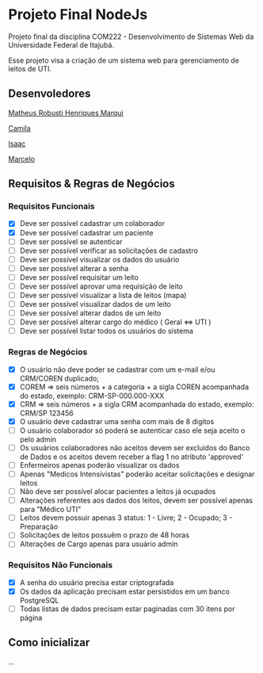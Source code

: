 # Projeto Final NodeJs
Projeto final da disciplina COM222 - Desenvolvimento de Sistemas Web da Universidade Federal de Itajubá.

Esse projeto visa a criação de um sistema web para gerenciamento de leitos de UTI.

## Desenvoledores
[Matheus Robusti Henriques Marqui](https://github.com/Mathenriques)

[Camila]()

[Isaac]()

[Marcelo]()

## Requisitos & Regras de Negócios
### Requisitos Funcionais
- [X] Deve ser possível cadastrar um colaborador
- [X] Deve ser possível cadastrar um paciente
- [ ] Deve ser possível se autenticar
- [ ] Deve ser possível verificar as solicitações de cadastro
- [ ] Deve ser possível visualizar os dados do usuário
- [ ] Deve ser possível alterar a senha
- [ ] Deve ser possível requisitar um leito
- [ ] Deve ser possível aprovar uma requisição de leito
- [ ] Deve ser possível visualizar a lista de leitos (mapa)
- [ ] Deve ser possível visualizar dados de um leito
- [ ] Deve ser possível alterar dados de um leito
- [ ] Deve ser possível alterar cargo do médico ( Geral <=> UTI )
- [ ] Deve ser possível listar todos os usuários do sistema

### Regras de Negócios
- [X] O usuário não deve poder se cadastrar com um e-mail e/ou CRM/COREN duplicado;
- [X] COREM => seis números + a categoria + a sigla COREN acompanhada do estado, exemplo: CRM-SP-000.000-XXX
- [X] CRM =>  seis números + a sigla CRM acompanhada do estado, exemplo: CRM/SP 123456
- [X] O usuário deve cadastrar uma senha com mais de 8 digitos
- [ ] O usuário colaborador só poderá se autenticar caso ele seja aceito o pelo admin
- [ ] Os usuários colaboradores não aceitos devem ser excluidos do Banco de Dados e os aceitos devem receber a flag 1 no atributo 'approved'
- [ ] Enfermeiros apenas poderão visualizar os dados
- [ ] Apenas "Medicos Intensivistas" poderão aceitar solicitações e designar leitos
- [ ] Não deve ser possível alocar pacientes a leitos já ocupados
- [ ] Alterações referentes aos dados dos leitos, devem ser possível apenas para "Médico UTI"
- [ ] Leitos devem possuir apenas 3 status: 1 - Livre; 2 - Ocupado; 3 - Preparação
- [ ] Solicitações de leitos possuêm o prazo de 48 horas
- [ ] Alterações de Cargo apenas para usuário admin

### Requisitos Não Funcionais
- [X] A senha do usuário precisa estar criptografada
- [X] Os dados da aplicação precisam estar persistidos em um banco PostgreSQL
- [ ] Todas listas de dados precisam estar paginadas com 30 itens por página

## Como inicializar

...
